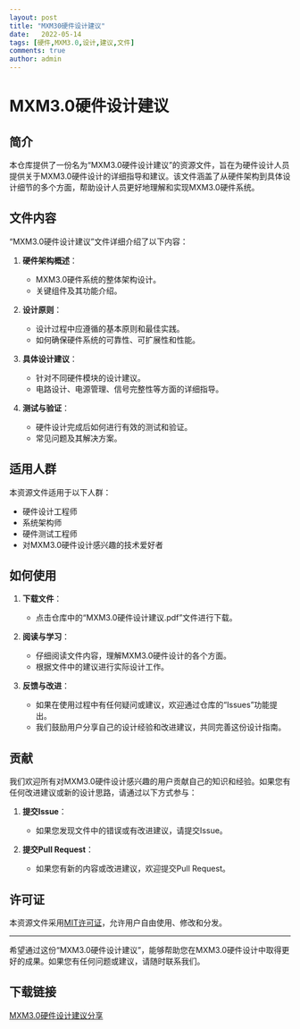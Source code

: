 ```yaml
---
layout: post
title: "MXM30硬件设计建议"
date:   2022-05-14
tags: [硬件,MXM3.0,设计,建议,文件]
comments: true
author: admin
---
```

# MXM3.0硬件设计建议

## 简介

本仓库提供了一份名为“MXM3.0硬件设计建议”的资源文件，旨在为硬件设计人员提供关于MXM3.0硬件设计的详细指导和建议。该文件涵盖了从硬件架构到具体设计细节的多个方面，帮助设计人员更好地理解和实现MXM3.0硬件系统。

## 文件内容

“MXM3.0硬件设计建议”文件详细介绍了以下内容：

1. **硬件架构概述**：
   - MXM3.0硬件系统的整体架构设计。
   - 关键组件及其功能介绍。

2. **设计原则**：
   - 设计过程中应遵循的基本原则和最佳实践。
   - 如何确保硬件系统的可靠性、可扩展性和性能。

3. **具体设计建议**：
   - 针对不同硬件模块的设计建议。
   - 电路设计、电源管理、信号完整性等方面的详细指导。

4. **测试与验证**：
   - 硬件设计完成后如何进行有效的测试和验证。
   - 常见问题及其解决方案。

## 适用人群

本资源文件适用于以下人群：

- 硬件设计工程师
- 系统架构师
- 硬件测试工程师
- 对MXM3.0硬件设计感兴趣的技术爱好者

## 如何使用

1. **下载文件**：
   - 点击仓库中的“MXM3.0硬件设计建议.pdf”文件进行下载。

2. **阅读与学习**：
   - 仔细阅读文件内容，理解MXM3.0硬件设计的各个方面。
   - 根据文件中的建议进行实际设计工作。

3. **反馈与改进**：
   - 如果在使用过程中有任何疑问或建议，欢迎通过仓库的“Issues”功能提出。
   - 我们鼓励用户分享自己的设计经验和改进建议，共同完善这份设计指南。

## 贡献

我们欢迎所有对MXM3.0硬件设计感兴趣的用户贡献自己的知识和经验。如果您有任何改进建议或新的设计思路，请通过以下方式参与：

1. **提交Issue**：
   - 如果您发现文件中的错误或有改进建议，请提交Issue。

2. **提交Pull Request**：
   - 如果您有新的内容或改进建议，欢迎提交Pull Request。

## 许可证

本资源文件采用[MIT许可证](LICENSE)，允许用户自由使用、修改和分发。

---

希望通过这份“MXM3.0硬件设计建议”，能够帮助您在MXM3.0硬件设计中取得更好的成果。如果您有任何问题或建议，请随时联系我们。

## 下载链接

[MXM3.0硬件设计建议分享](https://pan.quark.cn/s/53899565d347)